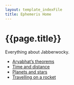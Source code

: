 ```yaml
---
layout: template_indexFile
title: Ephemeris Home
---
```


# {{page.title}}

Everything about Jabberwocky.

-  [Aryabhat’s theorems](topics/aryabhat_theorems.md)
-  [Time and distance](topics/time_distance.md)
-  [Planets and stars](topics/planet_stars.md)
-  [Travelling on a rocket](topics/rockets_travelling.md)
